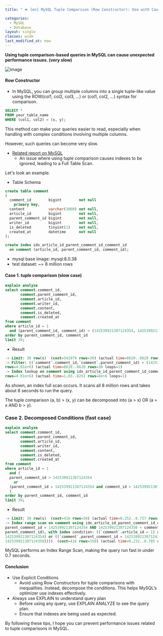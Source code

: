 ```yaml
---
title: " ⏩ [en] MySQL Tuple Comparison (Row Constructor): Use with Caution "

categories:
  - MySQL
  - Database
layout: single
classes: wide
last_modified_at: now
---
```


**Using tuple comparison-based queries in MySQL can cause unexpected performance issues. (very slow)**

![image](https://github.com/user-attachments/assets/d4b2d5cf-ecbf-4a22-9c2e-505ac5d08129)

#### Row Constructor

- In MySQL, you can group multiple columns into a single tuple-like value using the ROW(col1, col2, col3, ...) or (col1, col2, ...) syntax for comparison.

```sql
SELECT *
FROM your_table_name
WHERE (col1, col2) = (x, y);
```

This method can make your queries easier to read, especially when handling with complex conditions involving multiple columns.

However, such queries can become very slow.

- [Related report on MySQL](https://bugs.mysql.com/bug.php?id=111952) 
  - An issue where using tuple comparison causes indexes to be ignored, leading to a Full Table Scan.

Let's look an example.

- Table Schema

```sql
create table comment
(
  comment_id        bigint        not null
    primary key,
  content           varchar(3000) not null,
  article_id        bigint        not null,
  parent_comment_id bigint        not null,
  writer_id         bigint        not null,
  is_deleted        tinyint(1)    not null,
  created_at        datetime      not null
);

create index idx_article_id_parent_comment_id_comment_id
  on comment (article_id, parent_comment_id, comment_id);
```

- mysql base image: mysql:8.0.38
- test dataset: ~= 8 million rows

#### Case 1. tuple comparison (slow case)

```sql
explain analyze
select comment.comment_id,
       comment.parent_comment_id,
       comment.article_id,
       comment.writer_id,
       comment.content,
       comment.is_deleted,
       comment.created_at
from comment
where article_id = 1
  and (parent_comment_id, comment_id) > (142539921307124354, 142539921307124350)
order by parent_comment_id, comment_id
limit 30;
```


- Result
```sql
-> Limit: 30 row(s)  (cost=542979 rows=30) (actual time=8620..8620 rows=30 loops=1)
-> Filter: ((`comment`.comment_id,`comment`.parent_comment_id) > (142539921307124354,142539921307124350))  (cost=542979
rows=4.01e+6) (actual time=8620..8620 rows=30 loops=1)
-> Index lookup on comment using idx_article_id_parent_comment_id_comment_id (article_id=1)  (cost=542979
rows=4.01e+6) (actual time=1.83..8251 rows=8e+6 loops=1)
```

As shown, an index full scan occurs. It scans all 8 million rows and takes about 8 seconds to run the query.

The tuple comparison (a, b) > (x, y) can be decomposed into (a > x) OR (a = x AND b > y).


### Case 2. Decomposed Conditions (fast case)

```sql
explain analyze
select comment.comment_id,
       comment.parent_comment_id,
       comment.article_id,
       comment.writer_id,
       comment.content,
       comment.is_deleted,
       comment.created_at
from comment
where article_id = 1
  and (
  parent_comment_id > 142539921307124354
    or
  (parent_comment_id = 142539921307124354 and comment_id > 142539921307124350)
  )
order by parent_comment_id, comment_id
limit 30;
```


- Result
```sql
-> Limit: 30 row(s)  (cost=416 rows=30) (actual time=0.252..0.727 rows=30 loops=1)
-> Index range scan on comment using idx_article_id_parent_comment_id_comment_id over (article_id = 1 AND
parent_comment_id = 142539921307124354 AND 142539921307124350 < comment_id) OR (article_id = 1 AND 142539921307124354 <
parent_comment_id), with index condition: ((`comment`.article_id = 1) and ((`comment`.parent_comment_id >
142539921307124354) or ((`comment`.parent_comment_id = 142539921307124354) and (`comment`.comment_id >
142539921307124350))))  (cost=416 rows=358) (actual time=0.232..0.705 rows=30 loops=1)
```

MySQL performs an Index Range Scan, making the query run fast in under 0.7 seconds.


#### Conclusion

- Use Explicit Conditions
  - Avoid using Row Constructors for tuple comparisons with inequalities. Instead, decompose the conditions. This helps MySQL’s optimizer use indexes effectively.
- Always use EXPLAIN to understand query plan
  - Before using any query, use EXPLAIN ANALYZE to see the query plan.
  - Ensure that indexes are being used as expected.

By following these tips, I hope you can prevent performance issues related to tuple comparisons in MySQL.

